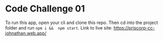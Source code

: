 # Code Challenge 01
To run this app, open your cli and clone this repo. Then cd into the project folder and run `npm i &&  npm start`.
Link to live site: https://priscorp-cc-johnathan.web.app/
